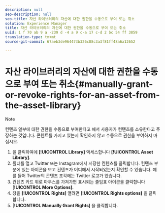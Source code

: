 ```yaml
---
description: null
seo-description: null
seo-title: 자산 라이브러리의 자산에 대한 권한을 수동으로 부여 또는 취소
solution: Experience Manager
title: 자산 라이브러리의 자산에 대한 권한을 수동으로 부여 또는 취소
uuid: 1 f 70 ab 9 a -239 d -4 a 9 c-a 17 c-d 2 bc 54 ff 3859
translation-type: tm+mt
source-git-commit: 67aeb3de964473b326c88c3a3f81ff48a6a12652

---
```



# 자산 라이브러리의 자산에 대한 권한을 수동으로 부여 또는 취소{#manually-grant-or-revoke-rights-for-an-asset-from-the-asset-library}

>[!NOTE]
>
>컨텐츠 일부에 대한 권한을 수동으로 부여한다고 해서 사용자가 컨텐츠를 소유한다고 주장하는 것입니다. 콘텐트를 가지고 있는지 확인하지 않고 수동으로 권한을 부여하지 마십시오.

1. 을 클릭하여에 **[!UICONTROL Library]** 액세스합니다 **[!UICONTROL Asset Library]**.
1. 폴더를 열고 Twitter 또는 Instagram에서 저장한 컨텐츠를 클릭합니다. 컨텐츠 부분에 있는 아이콘을 보고 컨텐츠가 어디에서 시작되었는지 확인할 수 있습니다. 예를 들어 Twitter의 콘텐츠 조각에는 Twitter 로고가 있습니다.
1. 컨텐츠 카드 위로 마우스를 가져가면 표시되는 줄임표 아이콘을 클릭합니다 **[!UICONTROL More Options]**.
1. 창을 **[!UICONTROL Rights]** 열려면 **[!UICONTROL Rights options]** 을 클릭합니다.
1. **[!UICONTROL Manually Grant Rights]** 을 클릭합니다.

